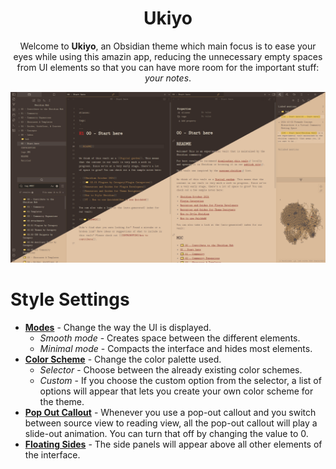 <h1 align=center>Ukiyo</h1>

<p align=center>Welcome to <b>Ukiyo</b>, an Obsidian theme which main focus is to ease your eyes while using this amazin app, reducing the unnecessary empty spaces from UI elements so that you can have more room for the important stuff: <i>your notes</i>.</p>

![](https://raw.githubusercontent.com/kinmury/obsidian-ukiyo/main/Showcase.png)

# Style Settings

- **[Modes](https://github.com/kinmury/obsidian-ukiyo/blob/main/docs/modes.md)** - Change the way the UI is displayed.
	- _Smooth mode_ - Creates space between the different elements.
 	- _Minimal mode_ - Compacts the interface and hides most elements.
- **[Color Scheme](https://github.com/kinmury/obsidian-ukiyo/blob/main/docs/color-scheme.md)** - Change the color palette used.
	- _Selector_ - Choose between the already existing color schemes.
 	- _Custom_ - If you choose the custom option from the selector, a list of options will appear that lets you create your own color scheme for the theme.
- **[Pop Out Callout](https://github.com/kinmury/obsidian-ukiyo/blob/main/docs/custom-callouts.md)** - Whenever you use a pop-out callout and you switch between source view to reading view, all the pop-out callout will play a slide-out animation. You can turn that off by changing the value to 0.
- **[Floating Sides](https://github.com/kinmury/obsidian-ukiyo/blob/main/docs/floating-sides.md)** - The side panels will appear above all other elements of the interface.
